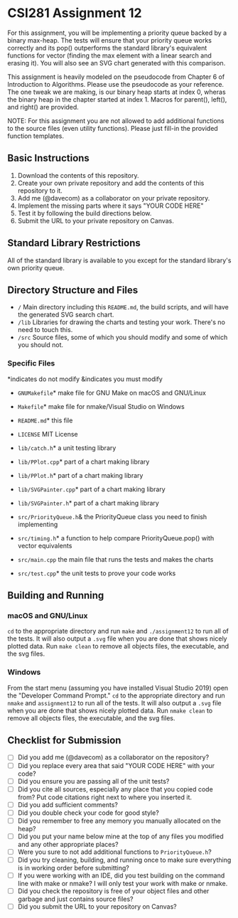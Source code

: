 # CSI281 Assignment 12

For this assignment, you will be implementing a priority queue backed by a binary max-heap. The tests will ensure that your priority queue works correctly and its pop() outperforms the standard library's equivalent functions for vector (finding the max element with a linear search and erasing it). You will also see an SVG chart generated with this comparison.

This assignment is heavily modeled on the pseudocode from Chapter 6 of Introduction to Algorithms. Please use the pseudocode as your reference. The one tweak we are making, is our binary heap starts at index 0, wheras the binary heap in the chapter started at index 1. Macros for parent(), left(), and right() are provided.

NOTE: For this assignment you are not allowed to add additional functions to the source files (even utility functions). Please just fill-in the provided function templates.

## Basic Instructions

1. Download the contents of this repository.
2. Create your own private repository and add the contents of this repository to it.
3. Add me (@davecom) as a collaborator on your private repository.
4. Implement the missing parts where it says "YOUR CODE HERE"
5. Test it by following the build directions below.
6. Submit the URL to your private repository on Canvas.

## Standard Library Restrictions

All of the standard library is available to you except for the standard library's own priority queue.

## Directory Structure and Files

- `/` Main directory including this `README.md`, the build scripts, and will have the generated SVG search chart.
- `/lib` Libraries for drawing the charts and testing your work. There's no need to touch this.
- `/src` Source files, some of which you should modify and some of which you should not.

### Specific Files

*indicates do not modify
&indicates you must modify

- `GNUMakefile`* make file for GNU Make on macOS and GNU/Linux
- `Makefile`* make file for nmake/Visual Studio on Windows
- `README.md`* this file
- `LICENSE` MIT License

- `lib/catch.h`* a unit testing library
- `lib/PPlot.cpp`* part of a chart making library
- `lib/PPlot.h`* part of a chart making library
- `lib/SVGPainter.cpp`* part of a chart making library
- `lib/SVGPainter.h`* part of a chart making library

- `src/PriorityQueue.h`& the PriorityQueue class you need to finish implementing
- `src/timing.h`* a function to help compare PriorityQueue.pop() with vector equivalents
- `src/main.cpp` the main file that runs the tests and makes the charts
- `src/test.cpp`* the unit tests to prove your code works

## Building and Running

### macOS and GNU/Linux

`cd` to the appropriate directory and run `make` and `./assignment12` to run all of the tests. It will also output a  `.svg` file when you are done that shows nicely plotted data. Run `make clean` to remove all objects files, the executable, and the svg files.

### Windows

From the start menu (assuming you have installed Visual Studio 2019) open the "Developer Command Prompt." `cd` to the appropriate directory and run `nmake` and `assignment12` to run all of the tests. It will also output a  `.svg` file when you are done that shows nicely plotted data. Run `nmake clean` to remove all objects files, the executable, and the svg files.

## Checklist for Submission

- [ ] Did you add me (@davecom) as a collaborator on the repository?
- [ ] Did you replace every area that said "YOUR CODE HERE" with your code?
- [ ] Did you ensure you are passing all of the unit tests?
- [ ] Did you cite all sources, especially any place that you copied code from? Put code citations right next to where you inserted it.
- [ ] Did you add sufficient comments?
- [ ] Did you double check your code for good style?
- [ ] Did you remember to free any memory you manually allocated on the heap?
- [ ] Did you put your name below mine at the top of any files you modified and any other appropriate places?
- [ ] Were you sure to not add additional functions to `PriorityQueue.h`?
- [ ] Did you try cleaning, building, and running once to make sure everything is in working order before submitting?
- [ ] If you were working with an IDE, did you test building on the command line with make or nmake? I will only test your work with make or nmake.
- [ ] Did you check the repository is free of your object files and other garbage and just contains source files?
- [ ] Did you submit the URL to your repository on Canvas?
